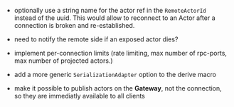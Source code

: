* optionally use a string name for the actor ref in the ``RemoteActorId`` instead of the uuid. This would allow to reconnect to an Actor after a connection is broken and re-established.

* need to notify the remote side if an exposed actor dies?

* implement per-connection limits (rate limiting, max number of rpc-ports, max number of projected actors.)

* add a more generic ``SerializationAdapter`` option to the derive macro

* make it possible to publish actors on the **Gateway**, not the connection, so they are immediatly available to all clients